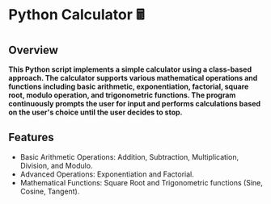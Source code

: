 # Python Calculator 🖩
## Overview
**This Python script implements a simple calculator using a class-based approach. The calculator supports various mathematical operations and functions including basic arithmetic, exponentiation, factorial, square root, modulo operation, and trigonometric functions. The program continuously prompts the user for input and performs calculations based on the user's choice until the user decides to stop.**

## Features
- Basic Arithmetic Operations: Addition, Subtraction, Multiplication, Division, and Modulo.
- Advanced Operations: Exponentiation and Factorial.
- Mathematical Functions: Square Root and Trigonometric functions (Sine, Cosine, Tangent).
